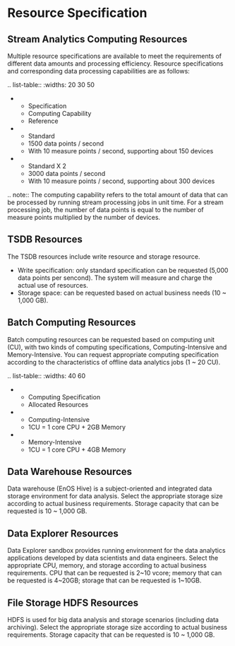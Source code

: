 # Resource Specification

## Stream Analytics Computing Resources

Multiple resource specifications are available to meet the requirements of different data amounts and processing efficiency. Resource specifications and corresponding data processing capabilities are as follows:

.. list-table::
   :widths: 20 30 50

   * - Specification
     - Computing Capability
     - Reference
   * - Standard
     - 1500 data points / second
     - With 10 measure points / second, supporting about 150 devices
   * - Standard X 2
     - 3000 data points / second
     - With 10 measure points / second, supporting about 300 devices

.. note:: The computing capability refers to the total amount of data that can be processed by running stream processing jobs in unit time. For a stream processing job, the number of data points is equal to the number of measure points multiplied by the number of devices.

<!--


* - Standard X 4
  - 6000 data points / second
  - With 10 measure points / second, supporting about 600 devices

-->

## TSDB Resources

The TSDB resources include write resource and storage resource.

- Write specification: only standard specification can be requested (5,000 data points per sencond). The system will measure and charge the actual use of resources.
- Storage space: can be requested based on actual business needs (10 ~ 1,000 GB).

## Batch Computing Resources

Batch computing resources can be requested based on computing unit (CU), with two kinds of computing specifications, Computing-Intensive and Memory-Intensive. You can request appropriate computing specification according to the characteristics of offline data analytics jobs (1 ~ 20 CU).

.. list-table::
   :widths: 40 60

   * - Computing Specification
     - Allocated Resources
   * - Computing-Intensive
     - 1CU = 1 core CPU + 2GB Memory
   * - Memory-Intensive
     - 1CU = 1 core CPU + 4GB Memory

## Data Warehouse Resources

Data warehouse (EnOS Hive) is a subject-oriented and integrated data storage environment for data analysis. Select the appropriate storage size according to actual business requirements. Storage capacity that can be requested is 10 ~ 1,000 GB.

## Data Explorer Resources

Data Explorer sandbox provides running environment for the data analytics applications developed by data scientists and data engineers. Select the appropriate CPU, memory, and storage according to actual business requirements. CPU that can be requested is 2~10 vcore; memory that can be requested is 4~20GB; storage that can be requested is 1~10GB.

## File Storage HDFS Resources

HDFS is used for big data analysis and storage scenarios (including data archiving). Select the appropriate storage size according to actual business requirements. Storage capacity that can be requested is 10 ~ 1,000 GB.
